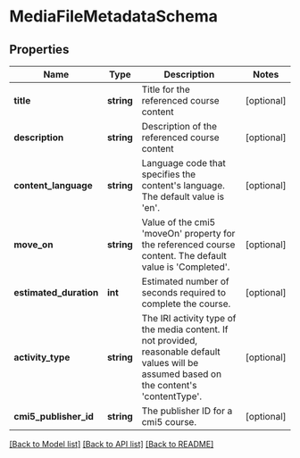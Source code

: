 # MediaFileMetadataSchema

## Properties
Name | Type | Description | Notes
------------ | ------------- | ------------- | -------------
**title** | **string** | Title for the referenced course content | [optional] 
**description** | **string** | Description of the referenced course content | [optional] 
**content_language** | **string** | Language code that specifies the content&#x27;s language. The default value is &#x27;en&#x27;. | [optional] 
**move_on** | **string** | Value of the cmi5 &#x27;moveOn&#x27; property for the referenced course content. The default value is &#x27;Completed&#x27;. | [optional] 
**estimated_duration** | **int** | Estimated number of seconds required to complete the course. | [optional] 
**activity_type** | **string** | The IRI activity type of the media content. If not provided, reasonable default values will be assumed based on the content&#x27;s &#x27;contentType&#x27;. | [optional] 
**cmi5_publisher_id** | **string** | The publisher ID for a cmi5 course. | [optional] 

[[Back to Model list]](../../README.md#documentation-for-models) [[Back to API list]](../../README.md#documentation-for-api-endpoints) [[Back to README]](../../README.md)

